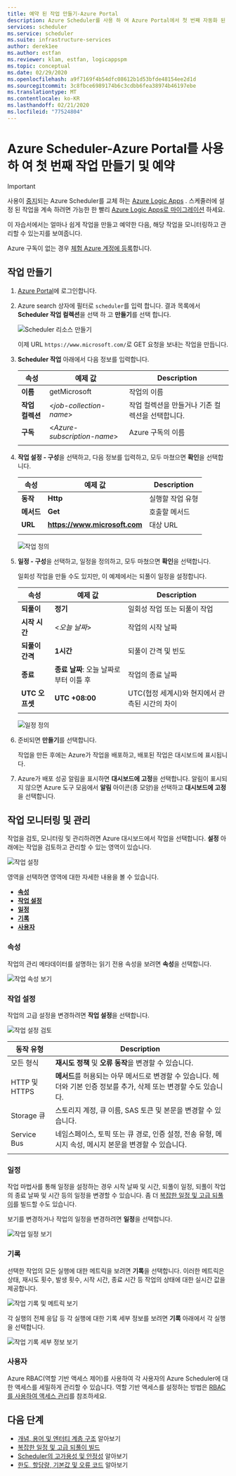 ```yaml
---
title: 예약 된 작업 만들기-Azure Portal
description: Azure Scheduler를 사용 하 여 Azure Portal에서 첫 번째 자동화 된 작업을 만들고 예약 하 고 실행 합니다.
services: scheduler
ms.service: scheduler
ms.suite: infrastructure-services
author: derek1ee
ms.author: estfan
ms.reviewer: klam, estfan, logicappspm
ms.topic: conceptual
ms.date: 02/29/2020
ms.openlocfilehash: a9f7169f4b54dfc08612b1d53bfde48154ee2d1d
ms.sourcegitcommit: 3c8fbce6989174b6c3cdbb6fea38974b46197ebe
ms.translationtype: MT
ms.contentlocale: ko-KR
ms.lasthandoff: 02/21/2020
ms.locfileid: "77524804"
---
```

# <a name="create-and-schedule-your-first-job-by-using-azure-scheduler---azure-portal"></a>Azure Scheduler-Azure Portal를 사용 하 여 첫 번째 작업 만들기 및 예약

> [!IMPORTANT]
> 사용이 [중지](../scheduler/migrate-from-scheduler-to-logic-apps.md#retire-date)되는 Azure Scheduler를 교체 하는 [Azure Logic Apps](../logic-apps/logic-apps-overview.md) . 스케줄러에 설정 된 작업을 계속 하려면 가능한 한 빨리 [Azure Logic Apps로 마이그레이션](../scheduler/migrate-from-scheduler-to-logic-apps.md) 하세요.

이 자습서에서는 얼마나 쉽게 작업을 만들고 예약한 다음, 해당 작업을 모니터링하고 관리할 수 있는지를 보여줍니다.

Azure 구독이 없는 경우 [체험 Azure 계정에 등록](https://azure.microsoft.com/free/)합니다.

## <a name="create-job"></a>작업 만들기

1. [Azure Portal](https://portal.azure.com/)에 로그인합니다.

1. Azure search 상자에 필터로 `scheduler`를 입력 합니다. 결과 목록에서 **Scheduler 작업 컬렉션**을 선택 하 고 **만들기**를 선택 합니다.

   ![Scheduler 리소스 만들기](./media/scheduler-get-started-portal/scheduler-v2-portal-marketplace-create.png)

   이제 URL `https://www.microsoft.com/`로 GET 요청을 보내는 작업을 만듭니다. 

1. **Scheduler 작업** 아래에서 다음 정보를 입력합니다.

   | 속성 | 예제 값 | Description |
   |----------|---------------|-------------| 
   | **이름** | getMicrosoft | 작업의 이름 | 
   | **작업 컬렉션** | <*job-collection-name*> | 작업 컬렉션을 만들거나 기존 컬렉션을 선택합니다. | 
   | **구독** | <*Azure-subscription-name*> | Azure 구독의 이름 | 
   |||| 

1. **작업 설정 - 구성**을 선택하고, 다음 정보를 입력하고, 모두 마쳤으면 **확인**을 선택합니다.

   | 속성 | 예제 값 | Description |
   |----------|---------------|-------------| 
   | **동작** | **Http** | 실행할 작업 유형 | 
   | **메서드** | **Get** | 호출할 메서드 | 
   | **URL** | **https://www.microsoft.com** | 대상 URL | 
   |||| 
   
   ![작업 정의](./media/scheduler-get-started-portal/scheduler-v2-portal-action-settings.png)

1. **일정 - 구성**을 선택하고, 일정을 정의하고, 모두 마쳤으면 **확인**을 선택합니다.

   일회성 작업을 만들 수도 있지만, 이 예제에서는 되풀이 일정을 설정합니다.

   | 속성 | 예제 값 | Description |
   |----------|---------------|-------------| 
   | **되풀이** | **정기** | 일회성 작업 또는 되풀이 작업 | 
   | **시작 시간** | <*오늘 날짜*> | 작업의 시작 날짜 | 
   | **되풀이 간격** | **1시간** | 되풀이 간격 및 빈도 | 
   | **종료** | **종료 날짜**: 오늘 날짜로부터 이틀 후 | 작업의 종료 날짜 | 
   | **UTC 오프셋** | **UTC +08:00** | UTC(협정 세계시)와 현지에서 관측된 시간의 차이 | 
   |||| 

   ![일정 정의](./media/scheduler-get-started-portal/scheduler-v2-portal-recurrence-schedule.png)

1. 준비되면 **만들기**를 선택합니다.

   작업을 만든 후에는 Azure가 작업을 배포하고, 배포된 작업은 대시보드에 표시됩니다. 

1. Azure가 배포 성공 알림을 표시하면 **대시보드에 고정**을 선택합니다. 알림이 표시되지 않으면 Azure 도구 모음에서 **알림** 아이콘(종 모양)을 선택하고 **대시보드에 고정**을 선택합니다.

## <a name="monitor-and-manage-jobs"></a>작업 모니터링 및 관리

작업을 검토, 모니터링 및 관리하려면 Azure 대시보드에서 작업을 선택합니다. **설정** 아래에는 작업을 검토하고 관리할 수 있는 영역이 있습니다.

![작업 설정](./media/scheduler-get-started-portal/scheduler-v2-portal-job-overview-1.png)

영역을 선택하면 영역에 대한 자세한 내용을 볼 수 있습니다.

* [**속성**](#properties)
* [**작업 설정**](#action-settings)
* [**일정**](#schedule)
* [**기록**](#history)
* [**사용자**](#users)

<a name="properties"></a>

### <a name="properties"></a>속성

작업의 관리 메타데이터를 설명하는 읽기 전용 속성을 보려면 **속성**을 선택합니다.

![작업 속성 보기](./media/scheduler-get-started-portal/scheduler-v2-portal-job-properties.png)

<a name="action-settings"></a>

### <a name="action-settings"></a>작업 설정

작업의 고급 설정을 변경하려면 **작업 설정**을 선택합니다. 

![작업 설정 검토](./media/scheduler-get-started-portal/scheduler-v2-portal-job-action-settings.png)

| 동작 유형 | Description | 
|-------------|-------------| 
| 모든 형식 | **재시도 정책** 및 **오류 동작**을 변경할 수 있습니다. | 
| HTTP 및 HTTPS | **메서드**를 허용되는 아무 메서드로 변경할 수 있습니다. 헤더와 기본 인증 정보를 추가, 삭제 또는 변경할 수도 있습니다. | 
| Storage 큐| 스토리지 계정, 큐 이름, SAS 토큰 및 본문을 변경할 수 있습니다. | 
| Service Bus | 네임스페이스, 토픽 또는 큐 경로, 인증 설정, 전송 유형, 메시지 속성, 메시지 본문을 변경할 수 있습니다. | 
||| 

<a name="schedule"></a>

### <a name="schedule"></a>일정

작업 마법사를 통해 일정을 설정하는 경우 시작 날짜 및 시간, 되풀이 일정, 되풀이 작업의 종료 날짜 및 시간 등의 일정을 변경할 수 있습니다.
좀 더 [복잡한 일정 및 고급 되풀이](scheduler-advanced-complexity.md)를 빌드할 수도 있습니다.

보기를 변경하거나 작업의 일정을 변경하려면 **일정**을 선택합니다.

![작업 일정 보기](./media/scheduler-get-started-portal/scheduler-v2-portal-job-schedule.png)

<a name="history"></a>

### <a name="history"></a>기록

선택한 작업의 모든 실행에 대한 메트릭을 보려면 **기록**을 선택합니다. 이러한 메트릭은 상태, 재시도 횟수, 발생 횟수, 시작 시간, 종료 시간 등 작업의 상태에 대한 실시간 값을 제공합니다.

![작업 기록 및 메트릭 보기](./media/scheduler-get-started-portal/scheduler-v2-portal-job-history.png)

각 실행의 전체 응답 등 각 실행에 대한 기록 세부 정보를 보려면 **기록** 아래에서 각 실행을 선택합니다. 

![작업 기록 세부 정보 보기](./media/scheduler-get-started-portal/scheduler-v2-portal-job-history-details.png)

<a name="users"></a>

### <a name="users"></a>사용자

Azure RBAC(역할 기반 액세스 제어)를 사용하여 각 사용자의 Azure Scheduler에 대한 액세스를 세밀하게 관리할 수 있습니다. 역할 기반 액세스를 설정하는 방법은 [RBAC를 사용하여 액세스 관리](../role-based-access-control/role-assignments-portal.md)를 참조하세요.

## <a name="next-steps"></a>다음 단계

* [개념, 용어 및 엔터티 계층 구조](scheduler-concepts-terms.md) 알아보기
* [복잡한 일정 및 고급 되풀이 빌드](scheduler-advanced-complexity.md)
* [Scheduler의 고가용성 및 안정성](scheduler-high-availability-reliability.md) 알아보기
* [한도, 할당량, 기본값 및 오류 코드](scheduler-limits-defaults-errors.md) 알아보기
